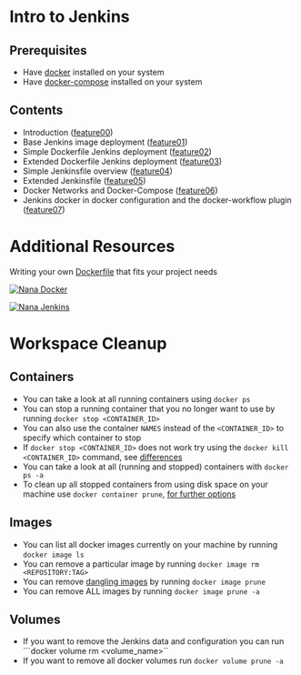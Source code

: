 # Intro to Jenkins 
## Prerequisites 
-  Have [docker](https://docs.docker.com/engine/install/) installed on your system
- Have [docker-compose](https://docs.docker.com/compose/install/) installed on your system 
## Contents 
- Introduction ([feature00](https://github.com/RosenNikolaev/Jenkins_CrashCourse/tree/master/feature00))
- Base Jenkins image deployment ([feature01](https://github.com/RosenNikolaev/Jenkins_CrashCourse/tree/master/feature01))
- Simple Dockerfile Jenkins deployment  ([feature02](https://github.com/RosenNikolaev/Jenkins_CrashCourse/tree/master/feature02))
- Extended Dockerfile Jenkins deployment  ([feature03](https://github.com/RosenNikolaev/Jenkins_CrashCourse/tree/master/feature03)) 
- Simple Jenkinsfile overview  ([feature04](https://github.com/RosenNikolaev/Jenkins_CrashCourse/tree/master/feature04)) 
- Extended Jenkinsfile  ([feature05](https://github.com/RosenNikolaev/Jenkins_CrashCourse/tree/master/feature05))
- Docker Networks and Docker-Compose  ([feature06](https://github.com/RosenNikolaev/Jenkins_CrashCourse/tree/master/feature06))
- Jenkins docker in docker configuration and the docker-workflow plugin ([feature07](https://github.com/RosenNikolaev/Jenkins_CrashCourse/tree/master/feature07))


# Additional Resources 
Writing your own [Dockerfile](https://docs.docker.com/develop/develop-images/dockerfile_best-practices/) that fits your project needs

[![Nana Docker](https://img.youtube.com/vi/jPdIRX6q4jA/0.jpg)](https://www.youtube.com/watch?v=jPdIRX6q4jA&list=PLy7NrYWoggjzfAHlUusx2wuDwfCrmJYcs)

[![Nana Jenkins](https://img.youtube.com/vi/pMO26j2OUME/0.jpg)](www.youtube.com/watch?v=pMO26j2OUME&list=PLy7NrYWoggjw_LIiDK1LXdNN82uYuuuiC&index=1)

# Workspace Cleanup
## Containers 
-  You can take a look at all running containers using ```docker ps``` 
-  You can stop a running container that you no longer want to use by running ```docker stop <CONTAINER_ID>```
  - You can also use the container `NAMES` instead of the ```<CONTAINER_ID>``` to specify which container to stop
  - If ```docker stop <CONTAINER_ID>``` does not work try using the ```docker kill <CONTAINER_ID>``` command, see [differences](https://www.baeldung.com/ops/docker-stop-vs-kill) 
-  You can take a look at all (running and stopped) containers with ```docker ps -a``` 
-  To clean up all stopped containers from using disk space on your machine use ```docker container prune```, [for further options](https://docs.docker.com/engine/reference/commandline/container_prune/)
## Images
-  You can list all docker images currently on your machine by running ```docker image ls```
-  You can remove a particular image by running ```docker image rm <REPOSITORY:TAG>```
-  You can remove [dangling images](https://docs.docker.com/config/pruning/) by running ```docker image prune```
-  You can remove ALL images by running ```docker image prune -a```
## Volumes
-  If you want to remove the Jenkins data and configuration you can run ```docker volume rm <volume_name>``
-  If you want to remove all docker volumes run ```docker volume prune -a```
